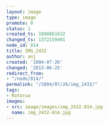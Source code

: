 ```yaml
---
layout: image
type: image
promote: 0
status: 1
created_ts: 1090861632
changed_ts: 1372159401
node_id: 814
title: IMG_2432
author: anj
created: '2004-07-26'
changed: '2013-06-25'
redirect_from:
- "/node/814/"
permalink: "/2004/07/26/img_2432/"
tags:
- Rotorua
images:
- src: image/images/img_2432-814.jpg
  name: img_2432-814.jpg
---
```


